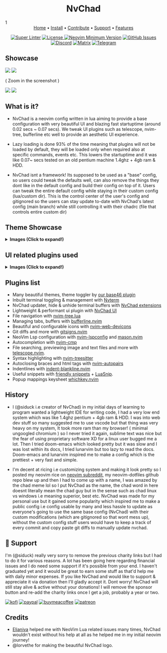 <h1 align="center">NvChad</h1>
1
<div align="center">
	<a href="https://nvchad.github.io/">Home</a>
  <span> • </span>
    	<a href="https://nvchad.github.io/quickstart/install">Install</a>
  <span> • </span>
       	<a href="https://nvchad.github.io/contribute">Contribute</a>
  <span> • </span>
	<a href="https://github.com/NvChad/NvChad#gift_heart-support">Support</a>
  <span> • </span>
        <a href="https://nvchad.github.io/Features">Features</a>
  <p></p>
</div> 

<div align="center">
 
[![Super Linter](https://img.shields.io/github/workflow/status/NvChad/NvChad/Super-Linter/main?style=flat-square&logo=github&label=Build&color=8DBBE9)]()
<a href="https://github.com/NvChad/NvChad/blob/main/LICENSE"
        ><img
            src="https://img.shields.io/github/license/NvChad/NvChad?style=flat-square&logo=GNU&label=License&color=df967f"
            alt="License"
    />
[![Neovim Minimum Version](https://img.shields.io/badge/Neovim-0.7.0-blueviolet.svg?style=flat-square&logo=Neovim&color=90E59A&logoColor=white)](https://github.com/neovim/neovim)
[![GitHub Issues](https://img.shields.io/github/issues/NvChad/NvChad.svg?style=flat-square&label=Issues&color=d77982)](https://github.com/NvChad/NvChad/issues)
[![Discord](https://img.shields.io/discord/869557815780470834?color=738adb&label=Discord&logo=discord&logoColor=white&style=flat-square)](https://discord.gg/gADmkJb9Fb)
[![Matrix](https://img.shields.io/badge/Matrix-40aa8b.svg?style=flat-square&logo=Matrix&logoColor=white)](https://matrix.to/#/#nvchad:matrix.org)
[![Telegram](https://img.shields.io/badge/Telegram-blue.svg?style=flat-square&logo=Telegram&logoColor=white)](https://t.me/DE_WM)

  </div>

## Showcase

<img src="https://github.com/NvChad/nvchad.github.io/blob/src/static/img/screenshots/dashboard.png">
<img src="https://github.com/NvChad/nvchad.github.io/blob/src/static/img/screenshots/main2.png">

( Zoom in the screenshot )

<img src="https://github.com/NvChad/nvchad.github.io/blob/src/static/img/screenshots/main.png"> 
<img src="https://github.com/NvChad/nvchad.github.io/blob/src/static/img/screenshots/rxyhn1.png">

## What is it?

- NvChad is a neovim config written in lua aiming to provide a base configuration with very beautiful UI and blazing fast startuptime (around 0.02 secs ~ 0.07 secs). We tweak UI plugins such as telescope, nvim-tree, bufferline etc well to provide an aesthetic UI experience. 

- Lazy loading is done 93% of the time meaning that plugins will not be loaded by default, they will be loaded only when required also at specific commands, events etc. This lowers the startuptime and it was like 0.07~ secs tested on an old pentium machine 1.4ghz + 4gb ram & HDD.

- NvChad isnt a framework! Its supposed to be used as a "base" config, so users could tweak the defaults well, can also remove the things they dont like in the default config and build their config on top of it. Users can tweak the entire default config while staying in their custom config (lua/custom dir). This is the control center of the user's config and gitignored so the users can stay update to-date with NvChad's latest config (main branch) while still controlling it with their chadrc (file that controls entire custom dir)

## Theme Showcase

<details><summary> <b>Images (Click to expand!)</b></summary>

![main themes](https://github.com/NvChad/nvchad.github.io/blob/src/static/img/screenshots/four_Themes.png)
![radium](https://github.com/NvChad/nvchad.github.io/blob/src/static/img/screenshots/radium1.png)
![radium](https://github.com/NvChad/nvchad.github.io/blob/src/static/img/screenshots/radium2.png)
![radium](https://github.com/NvChad/nvchad.github.io/blob/src/static/img/screenshots/radium3.png)

(Note: these are just 4-5 themes, NvChad has around 27+ themes)
</details>

## UI related plugins used

<details><summary> <b>Images (Click to expand!)</b></summary>

<h3> Nvim-tree.lua </h3>

Fast file tree:

<kbd><img src="https://github.com/NvChad/nvchad.github.io/blob/src/static/img/features/nvimtree.png"></kbd><hr>

<h3> Telescope-nvim </h3>

A fuzzy file finder, picker, sorter, previewer and much more:

<kbd><img src="https://github.com/NvChad/nvchad.github.io/blob/src/static/img/features/tel.png"></kbd><hr>

<h3> Indent-blankline.nvim </h3>

Adds indentline:

<kbd><img src="https://github.com/NvChad/nvchad.github.io/blob/src/static/img/features/blanklineNvim.png"></kbd><hr>

<h3> Our own statusline written from scratch  </h3>

[NvChad UI](https://github.com/NvChad/ui)

<kbd><img src="https://github.com/NvChad/nvchad.github.io/blob/src/static/img/features/statusline.png"></kbd><hr>
<kbd><img src="https://github.com/NvChad/nvchad.github.io/blob/src/static/img/features/statusline_modes.png"></kbd><hr>

<h3> Tabufline (our own pertab bufferline) </h3>

<kbd><img src="https://github.com/NvChad/nvchad.github.io/blob/src/static/img/features/tabufline1.png"></kbd><hr>
<kbd><img src="https://github.com/NvChad/nvchad.github.io/blob/src/static/img/features/tabufline2.png"></kbd><hr>
<kbd><img src="https://github.com/NvChad/nvchad.github.io/blob/src/static/img/features/tabufline3.png"></kbd><hr>

<h3> Nvim-web-devicons </h3>

Lua fork of Vim Devicons which offers more file icon customisability:

<kbd><img src="https://github.com/NvChad/nvchad.github.io/blob/src/static/img/features/devicons.png"></kbd><hr>

<h3> Nvim-treesitter </h3

NeoVim Treesitter configurations and abstraction layer. We mostly use this for syntax highlighting. The pretty syntax highlighting you see in all of our screenshots has gotten possible due to treesitter

</details>

## Plugins list

- Many beautiful themes, theme toggler by [our base46 plugin](https://github.com/NvChad/base46)
- Inbuilt terminal toggling & management with [Nvterm](https://github.com/NvChad/nvterm)
- NvChad updater, hide & unhide terminal buffers with [NvChad extensions](https://github.com/NvChad/extensions)
- Lightweight & performant ui plugin with [NvChad UI](https://github.com/NvChad/ui)
- File navigation with [nvim-tree.lua](https://github.com/kyazdani42/nvim-tree.lua)
- Managing tabs, buffers with [bufferline.nvim](https://github.com/akinsho/bufferline.nvim)
- Beautiful and configurable icons with [nvim-web-devicons](https://github.com/kyazdani42/nvim-web-devicons)
- Git diffs and more with [gitsigns.nvim](https://github.com/lewis6991/gitsigns.nvim) 
- NeoVim Lsp configuration with [nvim-lspconfig](https://github.com/neovim/nvim-lspconfig) and [mason.nvim](https://github.com/williamboman/mason.nvim)
- Autocompletion with [nvim-cmp](https://github.com/hrsh7th/nvim-cmp)
- File searching, previewing image and text files and more with [telescope.nvim](https://github.com/nvim-telescope/telescope.nvim).
- Syntax highlighting with [nvim-treesitter](https://github.com/nvim-treesitter/nvim-treesitter)
- Autoclosing braces and html tags with [nvim-autopairs](https://github.com/windwp/nvim-autopairs)
- Indentlines with [indent-blankline.nvim](https://github.com/lukas-reineke/indent-blankline.nvim)
- Useful snippets with [friendly snippets](https://github.com/rafamadriz/friendly-snippets) + [LuaSnip](https://github.com/L3MON4D3/LuaSnip).
- Popup mappings keysheet [whichkey.nvim](https://github.com/folke/which-key.nvim)

## History

- I (@siduck i.e creator of NvChad) in my initial days of learning to program wanted a lightweight IDE for writing code, I had a very low end system which was like 1.4ghz pentium + 4gb ram & HDD. I was into web dev stuff so many suggested me to use vscode but that thing was very heavy on my system, It took more ram than my browser! ( minimal ungoogled chromium ) so I never tried it again, sublime text was nice but the fear of using proprietary software XD for a linux user bugged me a lot. Then I tried doom-emacs which looked pretty but it was slow and I was lost within its docs, I tried lunarvim but too lazy to read the docs. Doom-emacs and lunarvim inspired me to make a config which is the prettiest + very fast and simple.

- I'm decent at ricing i.e customizing system and making it look pretty so I posted my neovim rice on [neovim subreddit](https://www.reddit.com/r/neovim/comments/m3xl4f/neovim_rice/), my neovim-dotfiles github repo blew up and then I had to come up with a name, I was amazed by the chad meme lol so I put NvChad as the name, the chad word in here doesnt literally mean the chad guy but in the sense such as chad linux vs windows i.e meaning superior, best etc. NvChad was made for my personal use but it gained some popularity which inspired me to make a public config i.e config usable by many and less hassle to update as everyone's going to use the same base config (NvChad) with their custom modifications (which are gitignored so that wont mess up), without the custom config stuff users would have to keep a track of every commit and copy paste git diffs to manually update nvchad.
 
## :gift_heart: Support

I'm (@siduck) really very sorry to remove the previous charity links but I had to do it for various reasons. A lot has been going here regarding financial issues and I do need some support if it's possible from your end. I haven't graduated yet and it would be great to earn some stuff as that'd help me with daily minor expenses. If you like NvChad and would like to support & appreciate it via donation then I'll gladly accept it. Dont worry! NvChad will still stay alive & active without your donations! I will remove the sponsor button and re-add the charity links once I get a job, probably a year or two.   

[![kofi](https://img.shields.io/badge/Ko--fi-F16061?style=for-the-badge&logo=ko-fi&logoColor=white)](https://ko-fi.com/siduck)
[![paypal](https://img.shields.io/badge/PayPal-00457C?style=for-the-badge&logo=paypal&logoColor=white)](https://paypal.me/siduck76)
[![buymeacoffee](https://img.shields.io/badge/Buy_Me_A_Coffee-FFDD00?style=for-the-badge&logo=buy-me-a-coffee&logoColor=black)](https://www.buymeacoffee.com/siduck)
[![patreon](https://img.shields.io/badge/Patreon-F96854?style=for-the-badge&logo=patreon&logoColor=white)](https://www.patreon.com/siduck)

## Credits

- [Elianiva](https://github.com/elianiva) helped me with NeoVim Lua related issues many times, NvChad wouldn't exist without his help at all as he helped me in my initial neovim journey!
- @lorvethe for making the beautiful NvChad logo.
